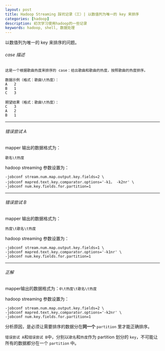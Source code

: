 ```yaml
---
layout: post
title: Hadoop Streaming 踩坑记录（三）| 以数值列为唯一的 key 来排序
categories: [hadoop]
description: 初次学习使用hadoop的一些记录
keywords: hadoop, shell, 数据处理
---
```


以数值列为唯一的 key 来排序的问题。

###### case 描述
```
这是一个根据歌曲热度来排序的 case：给出歌曲和歌曲的热度，按照歌曲的热度排序。

数据示例（格式：歌曲\t热度）：
A	2
B	1
C	3

期望结果（格式：歌曲\t热度）：
C	3
A	2
B	1
```
***
###### 错误尝试 A 

mapper 输出的数据格式为：
```
歌名\t热度
```

hadoop streaming 参数设置为：
```
-jobconf stream.num.map.output.key.fields=2 \
-jobconf mapred.text.key.comparator.options='-k1， -k2nr' \
-jobconf num.key.fields.for.partition=1
```
***
###### 错误尝试 B

mapper 输出的数据格式为：
```
热度\t歌名\t热度
```

hadoop streaming 参数设置为：
```
-jobconf stream.num.map.output.key.fields=1 \
-jobconf mapred.text.key.comparator.options='-k1nr' \
-jobconf num.key.fields.for.partition=1
```
***
###### 正解

mapper输出的数据格式为：`0\t热度\t歌名\t热度`

hadoop streaming 参数设置为：
```
-jobconf stream.num.map.output.key.fields=2 \
-jobconf mapred.text.key.comparator.options='-k2nr' \
-jobconf num.key.fields.for.partition=1
```

分析原因，是必须让需要排序的数据分在**同一个** `partition` 里才能正确排序。

`错误尝试 A`和`错误尝试 B`中，分别以`歌名`和`热度`作为 partition 划分的 `key`，不可能让所有的数据都分在一个 `partition` 中。
